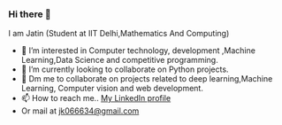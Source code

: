 ### Hi there 👋 

I am Jatin (Student at IIT Delhi,Mathematics And Computing)


* 👀 I’m interested in Computer technology, development ,Machine Learning,Data Science and competitive programming.
* 🌱 I’m currently looking to collaborate on Python projects.
* 👯 Dm me to collaborate on projects related to deep learning,Machine Learning, Computer vision and web development.
* 📫 How to reach me.. [My LinkedIn profile](https://www.linkedin.com/in/learningfreak6609/)
* Or mail at jk066634@gmail.com
<!--
**learningfreak6609/learningfreak6609** is a ✨ _special_ ✨ repository because its `README.md` (this file) appears on your GitHub profile.

Here are some ideas to get you started:

- 🔭 I’m currently working on ...
- 🌱 I’m currently learning ...
- 👯 I’m looking to collaborate on ...
- 🤔 I’m looking for help with ...
- 💬 Ask me about ...
- 📫 How to reach me: ...
- 😄 Pronouns: ...
- ⚡ Fun fact: ...
-->
